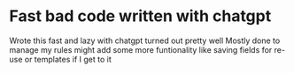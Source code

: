 # Fast bad code written with chatgpt

Wrote this fast and lazy with chatgpt turned out pretty well
Mostly done to manage my rules might add some more funtionality like saving fields for re-use or templates if I get to it

